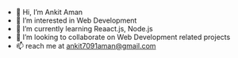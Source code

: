 - 👋 Hi, I’m Ankit Aman
- 👀 I’m interested in Web Development
- 🌱 I’m currently learning Reaact.js, Node.js
- 💞️ I’m looking to collaborate on Web Development related projects
- 📫 reach me at ankit7091aman@gmail.com

<!---
ankit755/ankit755 is a ✨ special ✨ repository because its `README.md` (this file) appears on your GitHub profile.
You can click the Preview link to take a look at your changes.
--->

